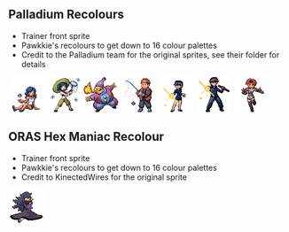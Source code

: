 ## Palladium Recolours
- Trainer front sprite
- Pawkkie's recolours to get down to 16 colour palettes
- Credit to the Palladium team for the original sprites, see their folder for details

![beauty_pp.png](beauty_pp.png)
![bug_catcher_f_pp.png](bug_catcher_f_pp.png)
![firebreather_pp.png](firebreather_pp.png)
![fisherman_pp.png](fisherman_pp.png)
![guard_f_pp.png](guard_f_pp.png)
![guard_m_pp.png](guard_m_pp.png)
![rocket_grunt_f_pp.png](rocket_grunt_f_pp.png)

## ORAS Hex Maniac Recolour
- Trainer front sprite
- Pawkkie's recolours to get down to 16 colour palettes
- Credit to KinectedWires for the original sprite

![hex_maniac_oras.png](hex_maniac_oras.png)

